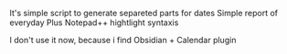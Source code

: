 It's simple script to generate separeted parts for dates
Simple report of everyday 
Plus Notepad++ hightlight syntaxis

I don't use it now, because i find Obsidian + Calendar plugin
